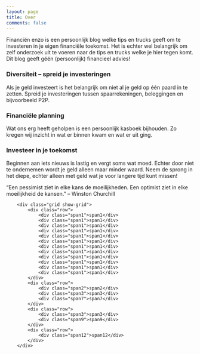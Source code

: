 ```yaml
---
layout: page
title: Over
comments: false
---
```


Financiën enzo is een persoonlijk blog welke tips en trucks geeft om te investeren in je eigen financiële toekomst. Het is echter wel belangrijk om zelf onderzoek uit te voeren naar de tips en trucks welke je hier tegen komt. Dit blog geeft géén (persoonlijk) financieel advies!

### Diversiteit – spreid je investeringen
Als je geld investeert is het belangrijk om niet al je geld op één paard in te zetten. Spreid je investeringen tussen spaarrekeningen, beleggingen en bijvoorbeeld P2P.

### Financiële planning
Wat ons erg heeft geholpen is een persoonlijk kasboek bijhouden. Zo kregen wij inzicht in wat er binnen kwam en wat er uit ging.

### Investeer in je toekomst
Beginnen aan iets nieuws is lastig en vergt soms wat moed. Echter door niet te ondernemen wordt je geld alleen maar minder waard.
Neem de sprong in het diepe, echter alleen met geld wat je voor langere tijd kunt missen!

“Een pessimist ziet in elke kans de moeilijkheden. Een optimist ziet in elke moeilijkheid de kansen.” – Winston Churchill

        <div class="grid show-grid">
            <div class="row">
                <div class="span1">span1</div>
                <div class="span1">span1</div>
                <div class="span1">span1</div>
                <div class="span1">span1</div>
                <div class="span1">span1</div>
                <div class="span1">span1</div>
                <div class="span1">span1</div>
                <div class="span1">span1</div>
                <div class="span1">span1</div>
                <div class="span1">span1</div>
                <div class="span1">span1</div>
                <div class="span1">span1</div>
            </div>
            <div class="row">
                <div class="span2">span2</div>
                <div class="span3">span3</div>
                <div class="span7">span7</div>
            </div>
            <div class="row">
                <div class="span3">span3</div>
                <div class="span9">span9</div>
            </div>
            <div class="row">
                <div class="span12">span12</div>
            </div>
        </div>

